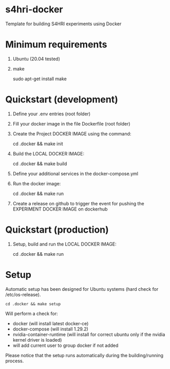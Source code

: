 # s4hri-docker
Template for building S4HRI experiments using Docker

# Minimum requirements

1. Ubuntu (20.04 tested)
2. make

    sudo apt-get install make


# Quickstart (development)

1. Define your .env entries (root folder)
2. Fill your docker image in the file Dockerfile (root folder)
3. Create the Project DOCKER IMAGE using the command:

    cd .docker && make init

4. Build the LOCAL DOCKER IMAGE:

    cd .docker && make build

5. Define your additional services in the docker-compose.yml
6. Run the docker image:

    cd .docker && make run


7. Create a release on github to trigger the event for pushing the EXPERIMENT DOCKER IMAGE on dockerhub

# Quickstart (production)

1. Setup, build and run the LOCAL DOCKER IMAGE:

    cd .docker && make run


# Setup
Automatic setup has been designed for Ubuntu systems (hard check for /etc/os-release).

    cd .docker && make setup

Will perform a check for:
- docker (will install latest docker-ce)
- docker-compose (will install 1.29.2)
- nvidia-container-runtime (will install for correct ubuntu only if the nvidia kernel driver is loaded)
- will add current user to group docker if not added

Please notice that the setup runs automatically during the building/running process.
